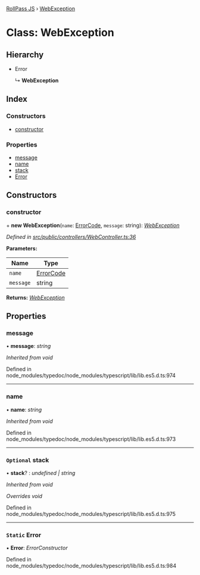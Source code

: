 [RollPass JS](../README.md) › [WebException](webexception.md)

# Class: WebException

## Hierarchy

* Error

  ↳ **WebException**

## Index

### Constructors

* [constructor](webexception.md#constructor)

### Properties

* [message](webexception.md#message)
* [name](webexception.md#name)
* [stack](webexception.md#optional-stack)
* [Error](webexception.md#static-error)

## Constructors

###  constructor

\+ **new WebException**(`name`: [ErrorCode](../enums/errorcode.md), `message`: string): *[WebException](webexception.md)*

*Defined in [src/public/controllers/WebController.ts:36](https://github.com/RollPass/rollpass-js/blob/7ab3f54/src/public/controllers/WebController.ts#L36)*

**Parameters:**

Name | Type |
------ | ------ |
`name` | [ErrorCode](../enums/errorcode.md) |
`message` | string |

**Returns:** *[WebException](webexception.md)*

## Properties

###  message

• **message**: *string*

*Inherited from void*

Defined in node_modules/typedoc/node_modules/typescript/lib/lib.es5.d.ts:974

___

###  name

• **name**: *string*

*Inherited from void*

Defined in node_modules/typedoc/node_modules/typescript/lib/lib.es5.d.ts:973

___

### `Optional` stack

• **stack**? : *undefined | string*

*Inherited from void*

*Overrides void*

Defined in node_modules/typedoc/node_modules/typescript/lib/lib.es5.d.ts:975

___

### `Static` Error

▪ **Error**: *ErrorConstructor*

Defined in node_modules/typedoc/node_modules/typescript/lib/lib.es5.d.ts:984
